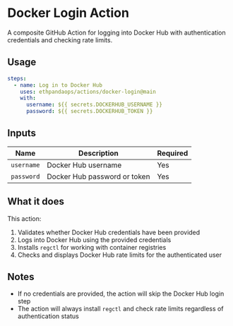 # Docker Login Action

A composite GitHub Action for logging into Docker Hub with authentication credentials and checking rate limits.

## Usage

```yaml
steps:
  - name: Log in to Docker Hub
    uses: ethpandaops/actions/docker-login@main
    with:
      username: ${{ secrets.DOCKERHUB_USERNAME }}
      password: ${{ secrets.DOCKERHUB_TOKEN }}
```

## Inputs

| Name       | Description                   | Required |
|------------|-------------------------------|----------|
| `username` | Docker Hub username           | Yes      |
| `password` | Docker Hub password or token  | Yes      |

## What it does

This action:
1. Validates whether Docker Hub credentials have been provided
2. Logs into Docker Hub using the provided credentials
3. Installs `regctl` for working with container registries
4. Checks and displays Docker Hub rate limits for the authenticated user

## Notes

- If no credentials are provided, the action will skip the Docker Hub login step
- The action will always install `regctl` and check rate limits regardless of authentication status
